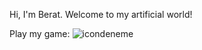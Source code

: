 
Hi, I'm Berat. Welcome to my artificial world!

Play my game:
![icondeneme](https://user-images.githubusercontent.com/42033267/111695137-cd17af80-8843-11eb-9cfe-f2dba790ac18.png)
